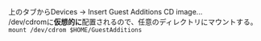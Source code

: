上のタブからDevices -> Insert Guest Additions CD image...  
/dev/cdromに**仮想的に**配置されるので、任意のディレクトリにマウントする。  
`mount /dev/cdrom $HOME/GuestAdditions`  
